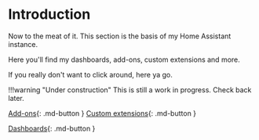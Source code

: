# Introduction

Now to the meat of it. This section is the basis of my Home Assistant instance.

Here you'll find my dashboards, add-ons, custom extensions and more.

If you really don't want to click around, here ya go.

!!!warning "Under construction"
    This is still a work in progress. Check back later.

[Add-ons](./addons.md){: .md-button }
[Custom extensions](custom-extensions.md){: .md-button }
<!-- [Home Assistant](./HomeAssistant/introduction){: .md-button } -->
[Dashboards](dashboards.md){: .md-button }
<!-- [Topology](./topology){: .md-button} -->

